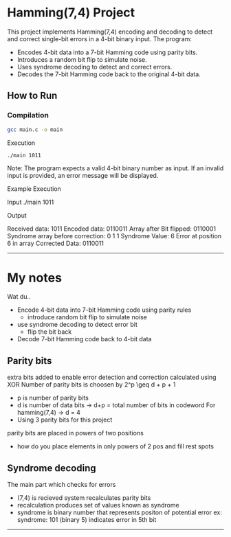 # Hamming(7,4) Project

This project implements Hamming(7,4) encoding and decoding to detect and correct single-bit errors in a 4-bit binary input. The program:
- Encodes 4-bit data into a 7-bit Hamming code using parity bits.
- Introduces a random bit flip to simulate noise.
- Uses syndrome decoding to detect and correct errors.
- Decodes the 7-bit Hamming code back to the original 4-bit data.

## How to Run

### Compilation
```sh
gcc main.c -o main
```

Execution

```sh
./main 1011
```

Note: The program expects a valid 4-bit binary number as input. If an invalid input is provided, an error message will be displayed.


Example Execution

Input
./main 1011

Output

Received data: 1011
Encoded data: 0110011
Array after Bit flipped: 0110001
Syndrome array before correction: 0 1 1
Syndrome Value: 6
Error at position 6 in array
Corrected Data: 0110011



---
# My notes

Wat du..
- Encode 4-bit data into 7-bit Hamming code using parity rules
    - introduce random bit flip to simulate noise
- use syndrome decoding to detect error bit
    - flip the bit back
- Decode 7-bit Hamming code back to 4-bit data


## Parity bits
extra bits added to enable error detection and correction calculated using XOR
Number of parity bits is choosen by 2^p \geq d + p + 1
- p is number of parity bits
- d is  number of data bits -> d+p = total number of bits in codeword
For hamming(7,4) -> d = 4
- Using 3 parity bits for this project

parity bits are placed in powers of two positions
- how do you place elements in only powers of 2 pos and fill rest spots


## Syndrome decoding
The main part which checks for errors
- (7,4) is recieved system recalculates parity bits
- recalculation produces set of values known as syndrome
- syndrome is binary number that represents positon of potential error
    ex: syndrome: 101 (binary 5) indicates error in 5th bit

---

